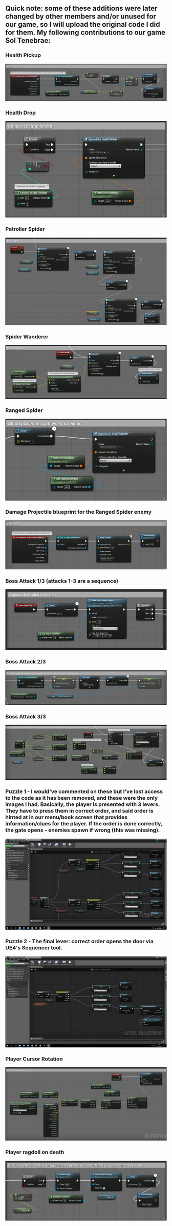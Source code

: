 

## Quick note: some of these additions were later changed by other members and/or unused for our game, so I will upload the original code I did for them. My following contributions to our game Sol Tenebrae:

### Health Pickup
![Healthpickup](https://raw.githubusercontent.com/Klumz/comp240-Game-Source-Code/master/Blueprint%20images/HealthPickup.png)


### Health Drop
![Healthdrop](https://raw.githubusercontent.com/Klumz/comp240-Game-Source-Code/master/Blueprint%20images/Health%20drop%20chance.png)


### Patroller Spider 
![PatrollerSpider](https://raw.githubusercontent.com/Klumz/comp240-Game-Source-Code/master/Blueprint%20images/PatrolSpider.png)


### Spider Wanderer
![WanderSpider](https://raw.githubusercontent.com/Klumz/comp240-Game-Source-Code/master/Blueprint%20images/RandomWander.png)


### Ranged Spider
![RangedSpider](https://raw.githubusercontent.com/Klumz/comp240-Game-Source-Code/master/Blueprint%20images/SpawnProjectile.png)


### Damage Projectile blueprint for the Ranged Spider enemy
![DamageProjectile](https://raw.githubusercontent.com/Klumz/comp240-Game-Source-Code/master/Blueprint%20images/ProjectileBP.png)


### Boss Attack 1/3 (attacks 1-3 are a sequence)
![ScreamAttack1](https://raw.githubusercontent.com/Klumz/comp240-Game-Source-Code/master/Blueprint%20images/BossAttack%20-%201.png)


### Boss Attack 2/3
![ScreamAttack2](https://raw.githubusercontent.com/Klumz/comp240-Game-Source-Code/master/Blueprint%20images/BossAttack%20-%202%20(followup).png)

### Boss Attack 3/3
![ScreamAttack3](https://raw.githubusercontent.com/Klumz/comp240-Game-Source-Code/master/Blueprint%20images/BossAttack%20-%203%20(final%20followup).png)


### Puzzle 1 - I would've commented on these but I've lost access to the code as it has been removed, and these were the only images I had. Basically, the player is presented with 3 levers. They have to press them in correct order, and said order is hinted at in our menu/book screen that provides information/clues for the player. If the order is done correctly, the gate opens - enemies spawn if wrong (this was missing).
![Puzzle1](https://raw.githubusercontent.com/Klumz/comp240-Game-Source-Code/master/Blueprint%20images/Puzzle%201.png)


### Puzzle 2 - The final lever: correct order opens the door via UE4's Sequencer tool.
![Puzzle2](https://raw.githubusercontent.com/Klumz/comp240-Game-Source-Code/master/Blueprint%20images/Puzzle%202.png)


### Player Cursor Rotation
![PlayerCursorRotation](https://raw.githubusercontent.com/Klumz/comp240-Game-Source-Code/master/Blueprint%20images/PlayerCursorRotation.png)


### Player ragdoll on death
![PlayerRagdoll](https://raw.githubusercontent.com/Klumz/comp240-Game-Source-Code/master/Blueprint%20images/PlayerDeathRagdoll.png)
